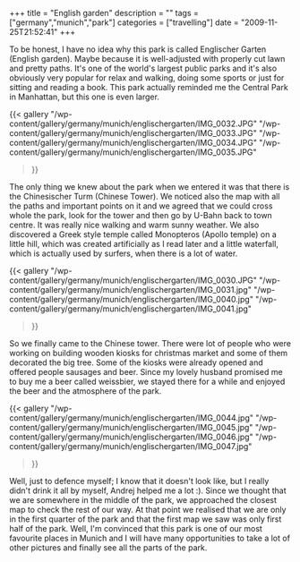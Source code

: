 +++
title = "English garden"
description = ""
tags = ["germany","munich","park"]
categories = ["travelling"]
date = "2009-11-25T21:52:41"
+++

To be honest, I have no idea why this park is called Englischer Garten (English garden). Maybe
because it is well-adjusted with properly cut lawn and pretty paths. It's one of the world's
largest public parks and it's also obviously very popular for relax and walking, doing some sports
or just for sitting and reading a book. This park actually reminded me the Central Park in
Manhattan, but this one is even larger.


{{< gallery
    "/wp-content/gallery/germany/munich/englischergarten/IMG_0032.JPG"
    "/wp-content/gallery/germany/munich/englischergarten/IMG_0033.JPG"
    "/wp-content/gallery/germany/munich/englischergarten/IMG_0034.JPG"
    "/wp-content/gallery/germany/munich/englischergarten/IMG_0035.JPG"
>}}

The only thing we knew about the park when we entered it was that there is the Chinesischer Turm
(Chinese Tower). We noticed also the map with all the paths and important points on it and we
agreed that we could cross whole the park, look for the tower and then go by U-Bahn back to town
centre. It was really nice walking and warm sunny weather. We also discovered a Greek style temple
called Monopteros (Apollo temple) on a little hill, which was created artificially as I read later
and a little waterfall, which is actually used by surfers, when there is a lot of water.

{{< gallery
    "/wp-content/gallery/germany/munich/englischergarten/IMG_0030.JPG"
    "/wp-content/gallery/germany/munich/englischergarten/IMG_0031.jpg"
    "/wp-content/gallery/germany/munich/englischergarten/IMG_0040.jpg"
    "/wp-content/gallery/germany/munich/englischergarten/IMG_0041.jpg"
>}}

So we finally came to the Chinese tower. There were lot of people who were working on building
wooden kiosks for christmas market and some of them decorated the big tree. Some of the kiosks were
already opened and offered people sausages and beer. Since my lovely husband promised me to buy me
a beer called weissbier, we stayed there for a while and enjoyed the beer and the atmosphere of the
park.

{{< gallery
    "/wp-content/gallery/germany/munich/englischergarten/IMG_0044.jpg"
    "/wp-content/gallery/germany/munich/englischergarten/IMG_0045.jpg"
    "/wp-content/gallery/germany/munich/englischergarten/IMG_0046.jpg"
    "/wp-content/gallery/germany/munich/englischergarten/IMG_0047.jpg"
>}}

Well, just to defence myself; I know that it doesn't look like, but I really didn't drink it all by
myself, Andrej helped me a lot :). Since we thought that we are somewhere in the middle of the
park, we approached the closest map to check the rest of our way. At that point we realised that we
are only in the first quarter of the park and that the first map we saw was only first half of the
park. Well, I'm convinced that this park is one of our most favourite places in Munich and I will
have many opportunities to take a lot of other pictures and finally see all the parts of the park.
